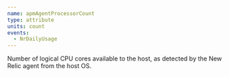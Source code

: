 ```yaml
---
name: apmAgentProcessorCount
type: attribute
units: count
events:
  - NrDailyUsage
---
```


Number of logical CPU cores available to the host, as detected by the New Relic agent from the host OS.